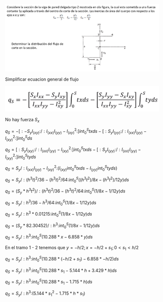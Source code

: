 ![](p.png)

Simplificar ecuacion general de flujo

![](f.png)

No hay fuerza $S_x$

$q_S = -[{: -S_y I_(x y):} / {: I_(x x) I_(y y) - I_(x y)^2 :}] int_0^S tx ds -[{: S_y I_(y y):} / {: I_(x x) I_(y y) - I_(x y)^2 :}] int_0^S ds$

$q_S = [{: S_y I_(x y):} / {: I_(x x) I_(y y) - I_(x y)^2 :}] int_0^S tx ds -[{: S_y I_(y y):} / {: I_(x x) I_(y y) - I_(x y)^2 :}] int_0^S ty ds$

$q_S = S_y / {: I_(x x) I_(y y) - I_(x y)^2 :} (I_(x y) int_0^S tx ds - I_(y y) int_0^S ty ds)$

$q_S = S_y / {: (h^3 t)^2 / 36 - (h^3 t)^2 / 64 :} int_0^S ((h^3 t^2) / 8 x - (h^3 t^2) / 12 y) ds$

$q_S = (S_y * h^3 t^2) / {: (h^3 t)^2 / 36 - (h^3 t)^2 / 64 :} int_0^S (1 / 8 x - 1 / 12 y) ds$

$q_S = S_y / {: h^3 / 36 - h^3 / 64 :} int_0^S (1 / 8 x - 1 / 12 y) ds$

$q_S = S_y / {: h^3 * 0.01215 :} int_0^S (1 / 8 x - 1 / 12 y) ds$

$q_S = (S_y * 82.30452) / {: h^3 :} int_0^S (1 / 8 x - 1 / 12 y) ds$

$q_S = S_y / {: h^3 :} int_0^S (10.288 * x - 6.858 * y) ds$

En el tramo 1 - 2 tenemos que $y = -h/2; x = -h/2 + s_1; 0 < s_1 < h/2$

$q_S = S_y / {: h^3 :} int_0^S (10.288 * (-h/2 + s_1) - 6.858 * -h/2) ds$

$q_S = S_y / {: h^3 :} int_0^S (10.288 * s_1 - 5.144 * h + 3.429 * h) ds$

$q_S = S_y / {: h^3 :} int_0^S (10.288 * s_1 -1.715 * h) ds$

$q_S = S_y / {: h^3 :} (5.144 * s_1^2 - 1.715 * h * s_1)$

